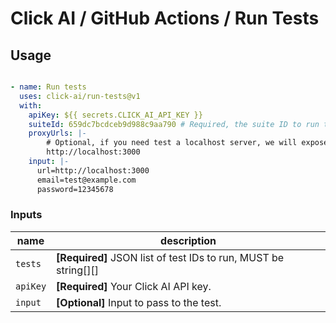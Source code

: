 # Click AI / GitHub Actions / Run Tests

## Usage

```yaml

- name: Run tests
  uses: click-ai/run-tests@v1
  with:
    apiKey: ${{ secrets.CLICK_AI_API_KEY }}
    suiteId: 659dc7bcdceb9d988c9aa790 # Required, the suite ID to run the tests
    proxyUrls: |- 
        # Optional, if you need test a localhost server, we will expose it to the internet
        http://localhost:3000
    input: |-
      url=http://localhost:3000
      email=test@example.com
      password=12345678

```

### Inputs

 name    | description                                     |
 ------- | ----------------------------------------------- |
 `tests` | **[Required]** JSON list of test IDs to run, MUST be string[][]         |
 `apiKey`| **[Required]** Your Click AI API key.           |
 `input` | **[Optional]** Input to pass to the test.       |
